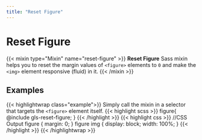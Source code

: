 ```yaml
---
title: "Reset Figure"
---
```


# Reset Figure
{{< mixin type="Mixin" name="reset-figure" >}}
**Reset Figure** Sass mixin helps you to reset the margin values of `<figure>` elements to `0` and make the `<img>` element responsive (fluid) in it. 
{{< /mixin >}}

## Examples

{{< highlightwrap class="example">}}
Simply call the mixin in a selector that targets the `<figure>` element itself.
{{< highlight scss >}}
figure{
    @include gls-reset-figure;
}
{{< /highlight >}}
{{< highlight css >}}
//CSS Output
figure {
    margin: 0;
}
figure img {
    display: block;
    width: 100%;
}
{{< /highlight >}}
{{< /highlightwrap >}}

